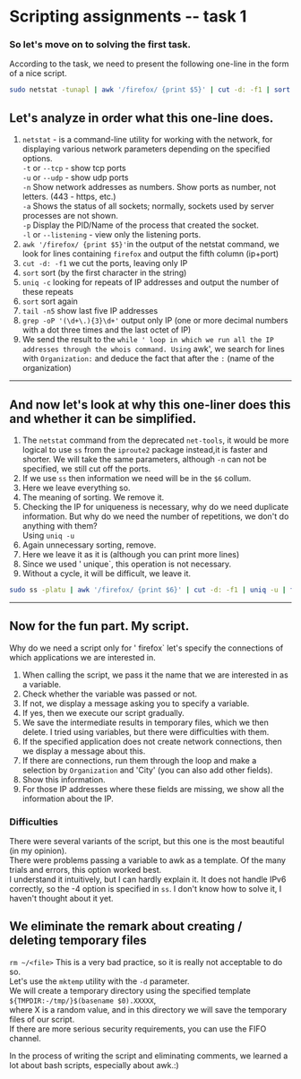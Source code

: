 # Scripting assignments -- task 1

### So let's move on to solving the first task.

According to the task, we need to present the following one-line in the form of a nice script.

```sh
sudo netstat -tunapl | awk '/firefox/ {print $5}' | cut -d: -f1 | sort | uniq -c | sort | tail -n5 | grep -oP '(\d+\.){3}\d+' | while read IP ; do whois $IP | awk -F':' '/^Organization/ {print $2}' ; done
```
## Let's analyze in order what this one-line does.

1. `netstat` - is a command-line utility for working with the network, for displaying various network parameters depending on the specified options.<br>
   `-t` or `--tcp` - show tcp ports<br>
   `-u` or `--udp` - show udp ports<br>
   `-n` Show network addresses as numbers. Show ports as number, not letters. (443 - https, etc.)<br>
   `-a` Shows the status of all sockets; normally, sockets used by server processes are not shown.<br>
   `-p` Display the PID/Name of the process that created the socket.<br>
   `-l` or `--listening` - view only the listening ports.<br>
2. `awk '/firefox/ {print $5}'`in the output of the netstat command, we look for lines containing `firefox` and output the fifth column (ip+port)<br>
3. `cut -d: -f1` we cut the ports, leaving only IP<br>
4. `sort` sort (by the first character in the string)<br>
5. `uniq -c` looking for repeats of IP addresses and output the number of these repeats<br>
6. `sort` sort again<br>
7. `tail -n5` show last five IP addresses<br>
8. `grep -oP '(\d+\.){3}\d+'` output only IP (one or more decimal numbers with a dot three times and the last octet of IP)<br>
9. We send the result to the `while ' loop in which we run all the IP addresses through the whois command. Using` awk',
   we search for lines with `Organization:` and deduce the fact that after the `:` (name of the organization)

***
## And now let's look at why this one-liner does this and whether it can be simplified.

1. The `netstat` command from the deprecated `net-tools`, it would be more logical to use `ss` from the `iproute2` package instead,it is faster and shorter. We will take the same parameters, although `-n` can not be specified, we still cut off the ports.<br>
2. If we use `ss` then information we need will be in the `$6` collum.<br>
3. Here we leave everything so.<br>
4. The meaning of sorting. We remove it.<br>
5. Checking the IP for uniqueness is necessary, why do we need duplicate information. But why do we need the number of repetitions, we don't do anything with them?<br>
   Using `uniq -u`<br>
6. Again unnecessary sorting, remove.<br>
7. Here we leave it as it is (although you can print more lines)<br>
8. Since we used ' unique`, this operation is not necessary.<br>
9. Without a cycle, it will be difficult, we leave it.<br>

```sh
sudo ss -platu | awk '/firefox/ {print $6}' | cut -d: -f1 | uniq -u | tail -n5 | while read IP ; do whois $IP | awk -F':' '/^Organization/ {print $2}' ; done
```
***
## Now for the fun part. My script.
Why do we need a script only for ' firefox` let's specify the connections of which applications we are interested in.<br>
1. When calling the script, we pass it the name that we are interested in as a variable.<br>
2. Check whether the variable was passed or not.<br>
3. If not, we display a message asking you to specify a variable.<br>
4. If yes, then we execute our script gradually.<br>
5. We save the intermediate results in temporary files, which we then delete. I tried using variables, but there were difficulties with them.<br>
6. If the specified application does not create network connections, then we display a message about this.<br>
7. If there are connections, run them through the loop and make a selection by `Organization` and 'City' (you can also add other fields).<br>
8. Show this information.<br>
9. For those IP addresses where these fields are missing, we show all the information about the IP.<br>

### Difficulties

There were several variants of the script, but this one is the most beautiful (in my opinion).<br>
There were problems passing a variable to awk as a template. Of the many trials and errors, this option worked best.<br>
I understand it intuitively, but I can hardly explain it.
It does not handle IPv6 correctly, so the -4 option is specified in `ss`. I don't know how to solve it, I haven't thought about it yet.<br>

## We eliminate the remark about creating / deleting temporary files

`rm ~/<file>` This is a very bad practice, so it is really not acceptable to do so.<br>
Let's use the `mktemp` utility with the `-d` parameter. <br>
We will create a temporary directory using the specified template `${TMPDIR:-/tmp/}$(basename $0).XXXXX`,<br>
where X is a random value, and in this directory we will save the temporary files of our script.<br>
If there are more serious security requirements, you can use the FIFO channel.<br>

In the process of writing the script and eliminating comments, we learned a lot about bash scripts, especially about awk.:)
